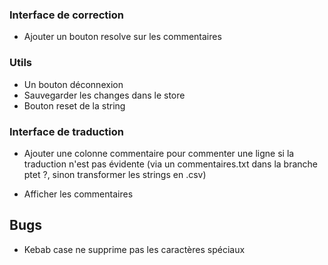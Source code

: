 ### Interface de correction

- Ajouter un bouton resolve sur les commentaires

### Utils

- Un bouton déconnexion
- Sauvegarder les changes dans le store
- Bouton reset de la string

### Interface de traduction

- Ajouter une colonne commentaire pour commenter une ligne si la traduction n'est pas évidente (via un commentaires.txt dans la branche ptet ?, sinon transformer les strings en .csv)

- Afficher les commentaires


## Bugs
- Kebab case ne supprime pas les caractères spéciaux